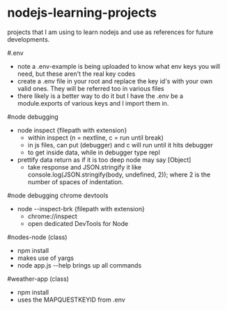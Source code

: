 # nodejs-learning-projects

projects that I am using to learn nodejs and use as references for future developments.

#.env
* note a .env-example is being uploaded to know what env keys you will need, but these aren't the real key codes
* create a .env file in your root and replace the key id's with your own valid ones.  They will be referred too in various files
* there likely is a better way to do it but I have the .env be a module.exports of various keys and I import them in.

#node debugging
* node inspect {filepath with extension}
	* within inspect (n = nextline, c = run until break)
	* in js files, can put (debugger) and c will run until it hits debugger
	* to get inside data, while in debugger type repl
* prettify data return as if it is too deep node may say [Object]
	* take response and JSON.stringify it like console.log(JSON.stringify(body, undefined, 2));  where 2 is the number of spaces of indentation.

#node debugging chrome devtools
* node --inspect-brk {filepath with extension}
	* chrome://inspect
	* open dedicated DevTools for Node


#nodes-node (class)
* npm install
* makes use of yargs
* node app.js --help brings up all commands


#weather-app (class)
* npm install
* uses the MAPQUESTKEYID from .env